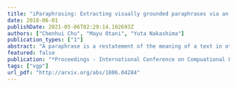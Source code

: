 ```yaml
---
title: "iParaphrasing: Extracting visually grounded paraphrases via an image"
date: 2018-06-01
publishDate: 2021-05-06T02:29:14.102693Z
authors: ["Chenhui Chu", "Mayu Otani", "Yuta Nakashima"]
publication_types: ["1"]
abstract: "A paraphrase is a restatement of the meaning of a text in other words. Paraphrases have been studied to enhance the performance of many natural language processing tasks. In this paper, we propose a novel task iParaphrasing to extract visually grounded paraphrases (VGPs), which are different phrasal expressions describing the same visual concept in an image. These extracted VGPs have the potential to improve language and image multimodal tasks such as visual question answering and image captioning. How to model the similarity between VGPs is the key of iParaphrasing. We apply various existing methods as well as propose a novel neural network-based method with image attention, and report the results of the first attempt toward iParaphrasing."
featured: false
publication: "*Proceedings - International Conference on Compuational Linguistics (COLING)*"
tags: ["vgp"]
url_pdf: "http://arxiv.org/abs/1806.04284"
---
```


